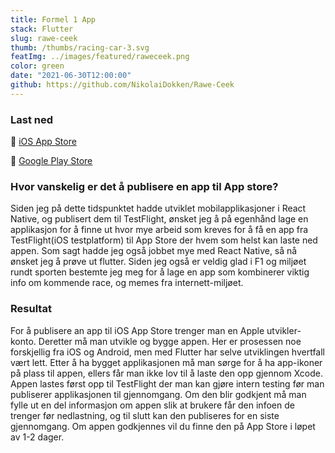 ```yaml
---
title: Formel 1 App
stack: Flutter
slug: rawe-ceek
thumb: /thumbs/racing-car-3.svg
featImg: ../images/featured/raweceek.png
color: green
date: "2021-06-30T12:00:00"
github: https://github.com/NikolaiDokken/Rawe-Ceek
---
```


### Last ned
🍎 [iOS App Store](https://apps.apple.com/no/app/rawe-ceek/id1576751856)

🤖 [Google Play Store](https://play.google.com/store/apps/details?id=com.NikolaiDokken.rawe_ceek)


### Hvor vanskelig er det å publisere en app til App store?

Siden jeg på dette tidspunktet hadde utviklet mobilapplikasjoner i React Native, og publisert dem til TestFlight, ønsket jeg å på egenhånd lage en applikasjon for å finne ut hvor mye arbeid som kreves for å få en app fra TestFlight(iOS testplatform) til App Store der hvem som helst kan laste ned appen. Som sagt hadde jeg også jobbet mye med React Native, så nå ønsket jeg å prøve ut flutter. Siden jeg også er veldig glad i F1 og miljøet rundt sporten bestemte jeg meg for å lage en app som kombinerer viktig info om kommende race, og memes fra internett-miljøet.

### Resultat

For å publisere an app til iOS App Store trenger man en Apple utvikler-konto. Deretter må man utvikle og bygge appen. Her er prosessen noe forskjellig fra iOS og Android, men med Flutter har selve utviklingen hvertfall vært lett. Etter å ha bygget applikasjonen må man sørge for å ha app-ikoner på plass til appen, ellers får man ikke lov til å laste den opp gjennom Xcode. Appen lastes først opp til TestFlight der man kan gjøre intern testing før man publiserer applikasjonen til gjennomgang. Om den blir godkjent må man fylle ut en del informasjon om appen slik at brukere får den infoen de trenger før nedlastning, og til slutt kan den publiseres for en siste gjennomgang. Om appen godkjennes vil du finne den på App Store i løpet av 1-2 dager.

